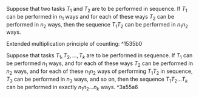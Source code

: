 Suppose that two tasks $T_1$ and $T_2$ are to be performed in sequence. If $T_1$ can be performed in $n_1$ ways and for each of these ways $T_2$ can be performed in $n_2$ ways, then the sequence $T_1T_2$ can be performed in $n_1n_2$ ways.

Extended multiplication principle of counting: ^1535b0

Suppose that tasks $T_1, T_2, ..., T_k$ are to be performed in sequence. If $T_1$ can be performed $n_1$ ways, and for each of these ways $T_2$ can be performed in $n_2$ ways, and for each of these $n_1n_2$ ways of performing $T_1T_2$ in sequence, $T_3$ can be performed in $n_3$ ways, and so on, then the sequence $T_1T_2 ... T_k$ can be performed in exactly $n_1n_2 ... n_k$ ways. ^3a55a6
